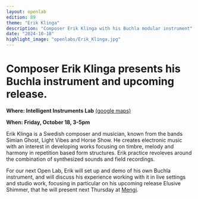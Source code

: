 ```yaml
---
layout: openlab
edition: 89
theme: "Erik Klinga"
description: "Composer Erik Klinga with his Buchla modular instrument"
date: "2024-10-18"
highlight_image: "openlabs/Erik_Klinga.jpg"
---
```


<script>
    import CaptionedImage from "../../components/Images/CaptionedImage.svelte"
</script>

<CaptionedImage
    src="openlabs/Erik_Klinga.jpg"
    alt="Composer Erik Klinga." 
    caption="Composer Erik Klinga"/>

# Composer Erik Klinga presents his Buchla instrument and upcoming release.

**Where: Intelligent Instruments Lab** [(google maps)]([url](https://maps.app.goo.gl/QAgZdx3r5fFfV2Kt5))

**When: Friday, October 18, 3-5pm**

Erik Klinga is a Swedish composer and musician, known from the bands Simian Ghost, Light Vibes and Horse Show. He creates electronic music with an interest in developing works focusing on timbre, melody and harmony in repetition based form structures. Erik practice revoleves around the combination of synthesized sounds and field recordings. 

For our next Open Lab, Erik will set up and demo of his own Buchla instrument, and will discuss his experience working with it in live settings and studio work, focusing in particular on his upcoming release Elusive Shimmer, that he will present next Thursday at [Mengi](https://fb.me/e/hSxKeRuYx).

